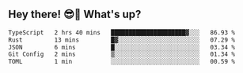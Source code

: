 ## Hey there! 😎👋 What's up?

<!--START_SECTION:waka-->

```txt
TypeScript   2 hrs 40 mins   █████████████████████▓░░░   86.93 %
Rust         13 mins         █▓░░░░░░░░░░░░░░░░░░░░░░░   07.29 %
JSON         6 mins          █░░░░░░░░░░░░░░░░░░░░░░░░   03.34 %
Git Config   2 mins          ▒░░░░░░░░░░░░░░░░░░░░░░░░   01.34 %
TOML         1 min           ░░░░░░░░░░░░░░░░░░░░░░░░░   00.59 %
```

<!--END_SECTION:waka-->
